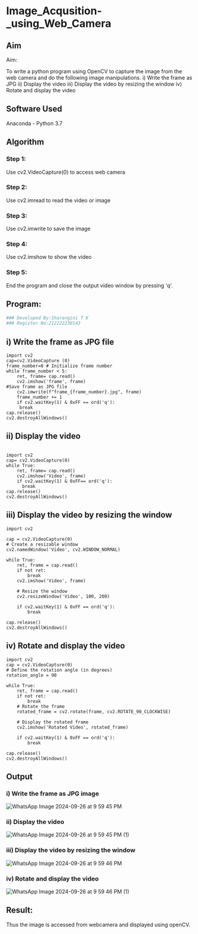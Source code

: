 # Image_Acqusition-_using_Web_Camera
## Aim
 
Aim:
 
To write a python program using OpenCV to capture the image from the web camera and do the following image manipulations.
i) Write the frame as JPG 
ii) Display the video 
iii) Display the video by resizing the window
iv) Rotate and display the video

## Software Used
Anaconda - Python 3.7
## Algorithm
### Step 1:
Use cv2.VideoCapture(0) to access web camera
<br>
### Step 2:
Use cv2.imread to read the video or image
<br>
### Step 3:
Use cv2.imwrite to save the image
<br>
### Step 4:
Use cv2.imshow to show the video
<br>
### Step 5:
End the program and close the output video window by pressing 'q'.
<br>
## Program:
``` Python
### Developed By:Sharangini T K
### Register No:212222230143
```
## i) Write the frame as JPG file

```
import cv2 
cap=cv2.VideoCapture (0) 
frame_number=0 # Initialize frame number
while frame_number < 5:
    ret, frame= cap.read()
    cv2.imshow('frame', frame) 
#Save frame as JPG file
    cv2.imwrite(f"frame_{frame_number}.jpg", frame)
    frame_number += 1 
    if cv2.waitKey(1) & 0xFF == ord('q'):
     break
cap.release()
cv2.destroyAllWindows()
```

## ii) Display the video
```

import cv2
cap= cv2.VideoCapture(0)
while True: 
    ret, frame= cap.read()
    cv2.imshow('Video', frame) 
    if cv2.waitKey(1) & 0xFF== ord('q'): 
      break 
cap.release()
cv2.destroyAllWindows()
```

## iii) Display the video by resizing the window

```
import cv2

cap = cv2.VideoCapture(0)
# Create a resizable window
cv2.namedWindow('Video', cv2.WINDOW_NORMAL)

while True: 
    ret, frame = cap.read()
    if not ret:
        break
    cv2.imshow('Video', frame)
    
    # Resize the window
    cv2.resizeWindow('Video', 100, 200)
    
    if cv2.waitKey(1) & 0xFF == ord('q'): 
        break 

cap.release()
cv2.destroyAllWindows()
```


## iv) Rotate and display the video

```
import cv2
cap = cv2.VideoCapture(0)
# Define the rotation angle (in degrees)
rotation_angle = 90

while True:
    ret, frame = cap.read()
    if not ret:
        break
    # Rotate the frame
    rotated_frame = cv2.rotate(frame, cv2.ROTATE_90_CLOCKWISE)
    
    # Display the rotated frame
    cv2.imshow('Rotated Video', rotated_frame)
    
    if cv2.waitKey(1) & 0xFF == ord('q'):
        break

cap.release()
cv2.destroyAllWindows()
```
## Output

### i) Write the frame as JPG image
![WhatsApp Image 2024-09-26 at 9 59 45 PM](https://github.com/user-attachments/assets/99915b77-bf22-4744-bc9b-96ffd6476c4b)


### ii) Display the video

![WhatsApp Image 2024-09-26 at 9 59 45 PM (1)](https://github.com/user-attachments/assets/2294fd01-bd49-49d1-9250-f7b81453789f)


### iii) Display the video by resizing the window


![WhatsApp Image 2024-09-26 at 9 59 46 PM](https://github.com/user-attachments/assets/c1ca4ece-0bbd-453a-86c3-afd6eca7edff)

### iv) Rotate and display the video

![WhatsApp Image 2024-09-26 at 9 59 46 PM (1)](https://github.com/user-attachments/assets/2b9304ec-44f6-4fed-82e0-4aef1c1e5155)



## Result:
Thus the image is accessed from webcamera and displayed using openCV.

